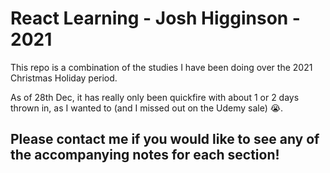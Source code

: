 # React Learning - Josh Higginson - 2021

This repo is a combination of the studies I have been doing over the 2021 Christmas Holiday period.

As of 28th Dec, it has really only been quickfire with about 1 or 2 days thrown in, as I wanted to (and I missed out on the Udemy sale) 😭.

## Please contact me if you would like to see any of the accompanying notes for each section!